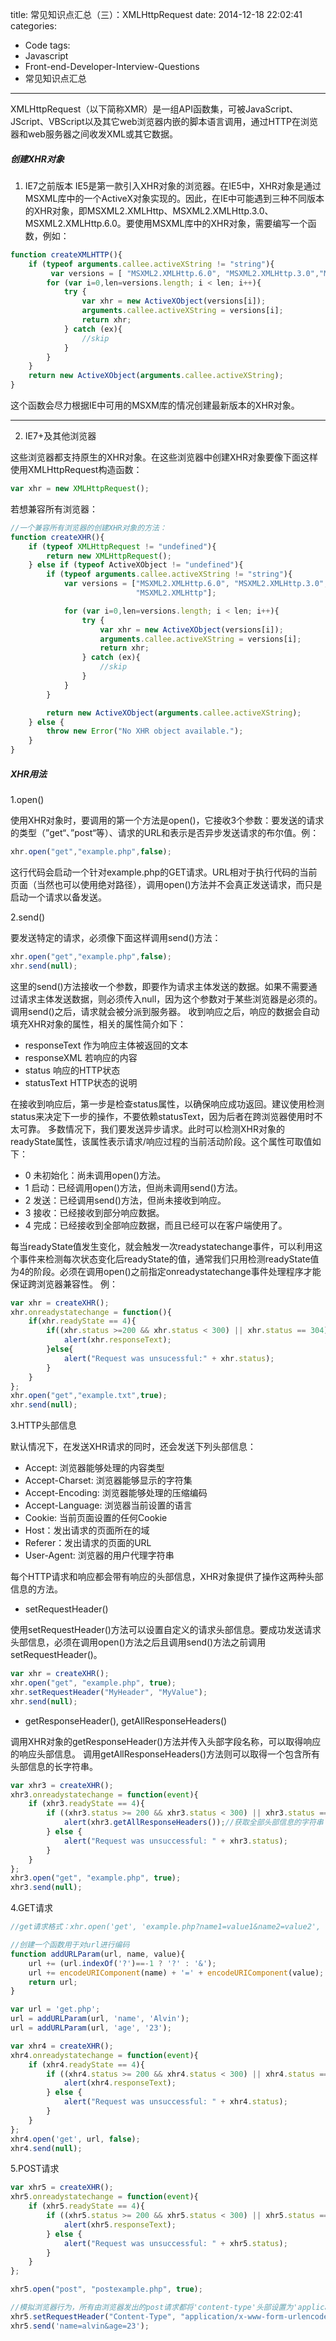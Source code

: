 title: 常见知识点汇总（三）：XMLHttpRequest
date: 2014-12-18 22:02:41
categories:
  - Code
tags:
  - Javascript
  - Front-end-Developer-Interview-Questions
  - 常见知识点汇总
---
XMLHttpRequest（以下简称XMR）是一组API函数集，可被JavaScript、JScript、VBScript以及其它web浏览器内嵌的脚本语言调用，通过HTTP在浏览器和web服务器之间收发XML或其它数据。

##### 创建XHR对象

<!-- more -->

1. IE7之前版本
IE5是第一款引入XHR对象的浏览器。在IE5中，XHR对象是通过MSXML库中的一个ActiveX对象实现的。因此，在IE中可能遇到三种不同版本的XHR对象，即MSXML2.XMLHttp、MSXML2.XMLHttp.3.0、MSXML2.XMLHttp.6.0。要使用MSXML库中的XHR对象，需要编写一个函数，例如：

``` javascript
function createXMLHTTP(){
    if (typeof arguments.callee.activeXString != "string"){
    	 var versions = [ "MSXML2.XMLHttp.6.0", "MSXML2.XMLHttp.3.0","MSXML2.XMLHttp"];
        for (var i=0,len=versions.length; i < len; i++){
            try {
                var xhr = new ActiveXObject(versions[i]);
                arguments.callee.activeXString = versions[i];
                return xhr;
            } catch (ex){
                //skip
            }
        }
    }
    return new ActiveXObject(arguments.callee.activeXString);
}
```
这个函数会尽力根据IE中可用的MSXM库的情况创建最新版本的XHR对象。

***

2. IE7+及其他浏览器

这些浏览器都支持原生的XHR对象。在这些浏览器中创建XHR对象要像下面这样使用XMLHttpRequest构造函数：
``` javascript
var xhr = new XMLHttpRequest();
```

若想兼容所有浏览器：
``` javascript
//一个兼容所有浏览器的创建XHR对象的方法：
function createXHR(){
    if (typeof XMLHttpRequest != "undefined"){
        return new XMLHttpRequest();
    } else if (typeof ActiveXObject != "undefined"){
        if (typeof arguments.callee.activeXString != "string"){
            var versions = ["MSXML2.XMLHttp.6.0", "MSXML2.XMLHttp.3.0",
                            "MSXML2.XMLHttp"];

            for (var i=0,len=versions.length; i < len; i++){
                try {
                    var xhr = new ActiveXObject(versions[i]);
                    arguments.callee.activeXString = versions[i];
                    return xhr;
                } catch (ex){
                    //skip
                }
            }
        }

        return new ActiveXObject(arguments.callee.activeXString);
    } else {
        throw new Error("No XHR object available.");
    }
}
```

##### XHR用法

1.open()

使用XHR对象时，要调用的第一个方法是open()，它接收3个参数：要发送的请求的类型（”get“、”post“等）、请求的URL和表示是否异步发送请求的布尔值。例：
``` javascript
xhr.open("get","example.php",false);
```
这行代码会启动一个针对example.php的GET请求。URL相对于执行代码的当前页面（当然也可以使用绝对路径），调用open()方法并不会真正发送请求，而只是启动一个请求以备发送。

2.send()

要发送特定的请求，必须像下面这样调用send()方法：
``` javascript
xhr.open("get","example.php",false);
xhr.send(null);
```
这里的send()方法接收一个参数，即要作为请求主体发送的数据。如果不需要通过请求主体发送数据，则必须传入null，因为这个参数对于某些浏览器是必须的。调用send()之后，请求就会被分派到服务器。
收到响应之后，响应的数据会自动填充XHR对象的属性，相关的属性简介如下：

* responseText 作为响应主体被返回的文本
* responseXML 若响应的内容
* status 响应的HTTP状态
* statusText HTTP状态的说明

在接收到响应后，第一步是检查status属性，以确保响应成功返回。建议使用检测status来决定下一步的操作，不要依赖statusText，因为后者在跨浏览器使用时不太可靠。
多数情况下，我们要发送异步请求。此时可以检测XHR对象的readyState属性，该属性表示请求/响应过程的当前活动阶段。这个属性可取值如下：

* 0 未初始化：尚未调用open()方法。
* 1 启动：已经调用open()方法，但尚未调用send()方法。
* 2 发送：已经调用send()方法，但尚未接收到响应。
* 3 接收：已经接收到部分响应数据。
* 4 完成：已经接收到全部响应数据，而且已经可以在客户端使用了。

每当readyState值发生变化，就会触发一次readystatechange事件，可以利用这个事件来检测每次状态变化后readyState的值，通常我们只用检测readyState值为4的阶段。必须在调用open()之前指定onreadystatechange事件处理程序才能保证跨浏览器兼容性。
例：
``` javascript
var xhr = createXHR();
xhr.onreadystatechange = function(){
	if(xhr.readyState == 4){
    	if((xhr.status >=200 && xhr.status < 300) || xhr.status == 304){
        	alert(xhr.responseText);
        }else{
        	alert("Request was unsucessful:" + xhr.status);
        }	
    }
};
xhr.open("get","example.txt",true);
xhr.send(null);
```

3.HTTP头部信息

默认情况下，在发送XHR请求的同时，还会发送下列头部信息：

* Accept: 浏览器能够处理的内容类型
* Accept-Charset: 浏览器能够显示的字符集
* Accept-Encoding: 浏览器能够处理的压缩编码
* Accept-Language: 浏览器当前设置的语言
* Cookie: 当前页面设置的任何Cookie
* Host：发出请求的页面所在的域
* Referer：发出请求的页面的URL
* User-Agent: 浏览器的用户代理字符串

每个HTTP请求和响应都会带有响应的头部信息，XHR对象提供了操作这两种头部信息的方法。

* setRequestHeader()

使用setRequestHeader()方法可以设置自定义的请求头部信息。要成功发送请求头部信息，必须在调用open()方法之后且调用send()方法之前调用setRequestHeader()。

``` javascript
var xhr = createXHR();      
xhr.open("get", "example.php", true);
xhr.setRequestHeader("MyHeader", "MyValue");
xhr.send(null);
```

* getResponseHeader(), getAllResponseHeaders()

调用XHR对象的getResponseHeader()方法并传入头部字段名称，可以取得响应的响应头部信息。
调用getAllResponseHeaders()方法则可以取得一个包含所有头部信息的长字符串。

``` javascript
var xhr3 = createXHR();      
xhr3.onreadystatechange = function(event){
    if (xhr3.readyState == 4){
        if ((xhr3.status >= 200 && xhr3.status < 300) || xhr3.status == 304){
            alert(xhr3.getAllResponseHeaders());//获取全部头部信息的字符串
        } else {
            alert("Request was unsuccessful: " + xhr3.status);
        }
    }
};
xhr3.open("get", "example.php", true);
xhr3.send(null);

```

4.GET请求

``` javascript
//get请求格式：xhr.open('get', 'example.php?name1=value1&name2=value2', true);

//创建一个函数用于对url进行编码
function addURLParam(url, name, value){
    url += (url.indexOf('?')==-1 ? '?' : '&');
    url += encodeURIComponent(name) + '=' + encodeURIComponent(value);
    return url;
}

var url = 'get.php';
url = addURLParam(url, 'name', 'Alvin');
url = addURLParam(url, 'age', '23');

var xhr4 = createXHR();     
xhr4.onreadystatechange = function(event){
    if (xhr4.readyState == 4){
        if ((xhr4.status >= 200 && xhr4.status < 300) || xhr4.status == 304){
            alert(xhr4.responseText);
        } else {
            alert("Request was unsuccessful: " + xhr4.status);
        }
    }
};
xhr4.open('get', url, false);
xhr4.send(null);
```

5.POST请求

``` javascript
var xhr5 = createXHR();        
xhr5.onreadystatechange = function(event){
    if (xhr5.readyState == 4){
        if ((xhr5.status >= 200 && xhr5.status < 300) || xhr5.status == 304){
            alert(xhr5.responseText);
        } else {
            alert("Request was unsuccessful: " + xhr5.status);
        }
    }
};

xhr5.open("post", "postexample.php", true);

//模拟浏览器行为，所有由浏览器发出的post请求都将'content-type'头部设置为'application/x-www-form-urlencoded'
xhr5.setRequestHeader("Content-Type", "application/x-www-form-urlencoded");        
xhr5.send('name=alvin&age=23');
```